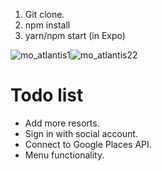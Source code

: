 1. Git clone.
2. npm install
3. yarn/npm start (in Expo)

![mo_atlantis1](https://user-images.githubusercontent.com/34093736/36797022-4181fdf0-1ca7-11e8-8a33-d78c2ca3a44c.jpg)![mo_atlantis22](https://user-images.githubusercontent.com/34093736/36797072-619814bc-1ca7-11e8-9e92-0a5a08f5b6ab.jpg)




# Todo list

- Add more resorts.
- Sign in with social account.
- Connect to Google Places API.
- Menu functionality.

